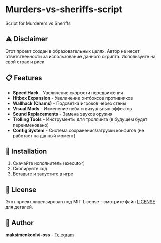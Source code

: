 # Murders-vs-sheriffs-script
Script for Murderers vs Sheriffs

## ⚠️ Disclaimer

Этот проект создан в образовательных целях. Автор не несет ответственности за использование данного скрипта. Используйте на свой страх и риск.

## 📋 Features

- **Speed Hack** - Увеличение скорости передвижения
- **Hitbox Expansion** - Увеличение хитбоксов противников
- **Wallhack (Chams)** - Подсветка игроков через стены
- **Visual Mods** - Изменение неба и визуальных эффектов
- **Sound Replacements** - Замена звуков оружия
- **Trolling Tools** - Инструменты для троллинга (в будущем будет переименовано)
- **Config System** - Система сохранения/загрузки конфигов (не работает на данный момент)

## 🚀 Installation

1. Скачайте исполнитель (executor)
2. Скопируйте код
3. Вставьте и запустите в игре

## 📜 License

Этот проект лицензирован под MIT License - смотрите файл [LICENSE](LICENSE) для деталей.

## 👤 Author

**maksimenkoolvi-oss** - [Telegram](https://t.me/MurdersVsSheriffsDeveloper)


